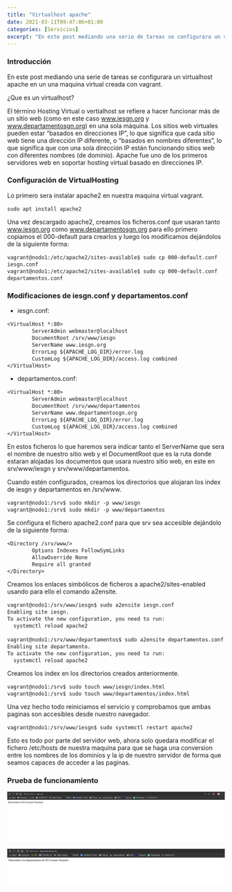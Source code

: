 ```yaml
---
title: "Virtualhost apache"
date: 2021-03-11T09:47:06+01:00
categories: [Servicios]
excerpt: "En este post mediando una serie de tareas se configurara un virtualhost apache en un una maquina virtual creada con vagrant."
---
```


### **Introducción** ###

En este post mediando una serie de tareas se configurara un virtualhost apache en un una maquina virtual creada con vagrant.

¿Que es un virtualhost?

El término Hosting Virtual o vertialhost se refiere a hacer funcionar más de un sitio web (como en este caso www.iesgn.org y www.departamentosgn.org) en una sola máquina. Los sitios web virtuales pueden estar “basados en direcciones IP”, lo que significa que cada sitio web tiene una dirección IP diferente, o “basados en nombres diferentes”, lo que significa que con una sola dirección IP están funcionando sitios web con diferentes nombres (de dominio). Apache fue uno de los primeros servidores web en soportar hosting virtual basado en direcciones IP.

### **Configuración de VirtualHosting** ###

Lo primero sera instalar apache2 en nuestra maquina virtual vagrant.

~~~
sudo apt install apache2
~~~

Una vez descargado apache2, creamos los ficheros.conf que usaran tanto www.iesgn.org como www.departamentosgn.org para ello primero copiamos el 000-default para crearlos y luego los modificamos dejándolos de la siguiente forma:

~~~
vagrant@nodo1:/etc/apache2/sites-available$ sudo cp 000-default.conf iesgn.conf
vagrant@nodo1:/etc/apache2/sites-available$ sudo cp 000-default.conf departamentos.conf
~~~

### **Modificaciones de iesgn.conf y departamentos.conf** ###

* iesgn.conf:

~~~
<VirtualHost *:80>
        ServerAdmin webmaster@localhost
        DocumentRoot /srv/www/iesgn
        ServerName www.iesgn.org
        ErrorLog ${APACHE_LOG_DIR}/error.log
        CustomLog ${APACHE_LOG_DIR}/access.log combined
</VirtualHost>
~~~

* departamentos.conf:

~~~
<VirtualHost *:80>
        ServerAdmin webmaster@localhost
        DocumentRoot /srv/www/departamentos
        ServerName www.departamentosgn.org
        ErrorLog ${APACHE_LOG_DIR}/error.log
        CustomLog ${APACHE_LOG_DIR}/access.log combined
</VirtualHost>
~~~

En estos ficheros lo que haremos sera indicar tanto el ServerName que sera el nombre de nuestro sitio web y el DocumentRoot que es la ruta donde estaran alojadas los documentos que usara nuestro sitio web, en este en srv/www/iesgn y srv/www/departamentos.

Cuando estén configurados, creamos los directorios que alojaran los index de iesgn y departamentos en /srv/www.

~~~
vagrant@nodo1:/srv$ sudo mkdir -p www/iesgn
vagrant@nodo1:/srv$ sudo mkdir -p www/departamentos
~~~

Se configura el fichero apache2.conf para que srv sea accesible dejándolo de la siguiente forma:

~~~
<Directory /srv/www/>
        Options Indexes FollowSymLinks
        AllowOverride None
        Require all granted
</Directory>
~~~

Creamos los enlaces simbólicos de ficheros a apache2/sites-enabled usando para ello el comando a2ensite.

~~~
vagrant@nodo1:/srv/www/iesgn$ sudo a2ensite iesgn.conf
Enabling site iesgn.
To activate the new configuration, you need to run:
  systemctl reload apache2

vagrant@nodo1:/srv/www/departamentos$ sudo a2ensite departamentos.conf 
Enabling site departamento.
To activate the new configuration, you need to run:
  systemctl reload apache2
~~~

Creamos los index en los directorios creados anteriormente.

~~~
vagrant@nodo1:/srv$ sudo touch www/iesgn/index.html
vagrant@nodo1:/srv$ sudo touch www/departamentos/index.html
~~~

Una vez hecho todo reiniciamos el servicio y comprobamos que ambas paginas son accesibles desde nuestro navegador.

~~~
vagrant@nodo1:/srv/www/iesgn$ sudo systemctl restart apache2
~~~

Esto es todo por parte del servidor web, ahora solo quedara modificar el fichero /etc/hosts de nuestra maquina para que se haga una conversion entre los nombres de los dominios y la ip de nuestro servidor de forma que seamos capaces de acceder a las paginas.

### **Prueba de funcionamiento** ###

![iesgn.org](/images/virtualhosting/iesgn.png)

![departamentosgn.org](/images/virtualhosting/depart.png)